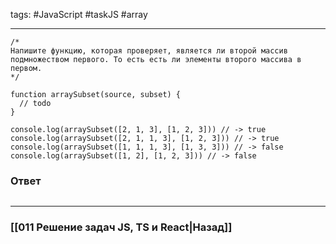 tags: #JavaScript #taskJS #array 
____

```JS
/*
Напишите функцию, которая проверяет, является ли второй массив подмножеством первого. То есть есть ли элементы второго массива в первом.
*/

function arraySubset(source, subset) {
  // todo
}

console.log(arraySubset([2, 1, 3], [1, 2, 3])) // -> true
console.log(arraySubset([2, 1, 1, 3], [1, 2, 3])) // -> true
console.log(arraySubset([1, 1, 1, 3], [1, 3, 3])) // -> false
console.log(arraySubset([1, 2], [1, 2, 3])) // -> false
```

### Ответ

```js

```

___
### [[011 Решение задач JS, TS и React|Назад]]